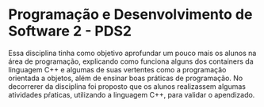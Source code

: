 # Programação e Desenvolvimento de Software 2 - PDS2
Essa disciplina tinha como objetivo aprofundar um pouco mais os alunos na área de programação, explicando como funciona alguns dos containers da linguagem C++ e algumas de suas vertentes como a programação orientada a objetos, além de ensinar boas práticas de programação. No decorrerer da disciplina foi proposto que os alunos realizassem algumas atividades pŕaticas, utilizando a linguagem C++, para validar o apendizado.
